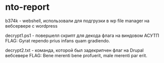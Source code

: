 # nto-report

b374k - webshell, использовали для подгрузки в wp file manager на вебсервере с wordpress

decrypt1.ps1 - повершелл скрипт для декода флага на виндовом АСУТП
FLAG: Gyrat rependo prius infans quam gradiendo.


decrypt2.txt - команда, которой был задекрипчен флаг на Drupal вебсевере
FLAG: Bene merenti bene profuerit, male merenti par erit.
